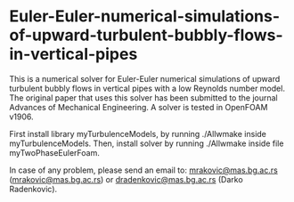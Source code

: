 # Euler-Euler-numerical-simulations-of-upward-turbulent-bubbly-flows-in-vertical-pipes

This is a numerical solver for Euler-Euler numerical simulations of upward turbulent bubbly flows in vertical pipes with a low Reynolds number model. The original paper that uses this solver has been submitted to the journal Advances of Mechanical Engineering. A solver is tested in OpenFOAM v1906. 

First install library myTurbulenceModels, by running ./Allwmake inside myTurbulenceModels. Then, install solver by running ./Allwmake inside file myTwoPhaseEulerFoam.

In case of any problem, please send an email to: mrakovic@mas.bg.ac.rs (mrakovic@mas.bg.ac.rs) or dradenkovic@mas.bg.ac.rs (Darko Radenkovic).
